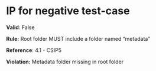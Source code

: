# IP for negative test-case

**Valid**: False

**Rule:** Root folder MUST include a folder named “metadata”

**Reference**: 4.1 - CSIP5

**Violation:** Metadata folder missing in root folder